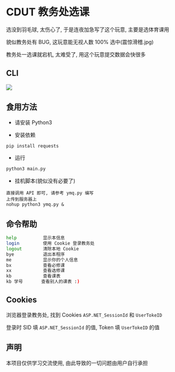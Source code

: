 # CDUT 教务处选课

选没到羽毛球, 太伤心了, 于是连夜加急写了这个玩意, 主要是选体育课用

貌似教务处有 BUG, 这玩意能无视人数 100% 选中(震惊滑稽.jpg)  

教务处一选课就宕机, 太难受了, 用这个玩意提交数据会快很多

## CLI

![](https://s1.ax1x.com/2020/08/27/d4pu2q.png)

## 食用方法

- 请安装 Python3

- 安装依赖
 ```python
pip install requests
 ```

- 运行
```python
python3 main.py
```

- 挂机脚本(貌似没有必要了)
```
直接调用 API 即可, 请参考 ymq.py 编写
上传到服务器上
nohup python3 ymq.py &
```

## 命令帮助

```bash
help          显示本信息
login         使用 Cookie 登录教务处
logout        清除本地 Cookie
bye           退出本程序
me            显示你的个人信息
bx            查看必修课
xx            查看选修课
kb            查看课表
kb 学号       查看别人的课表 :)
```

## Cookies

浏览器登录教务处, 找到 Cookies `ASP.NET_SessionId` 和 `UserTokeID`

登录时 SID 填 `ASP.NET_SessionId` 的值, Token 填 `UserTokeID` 的值

## 声明

本项目仅供学习交流使用, 由此导致的一切问题由用户自行承担